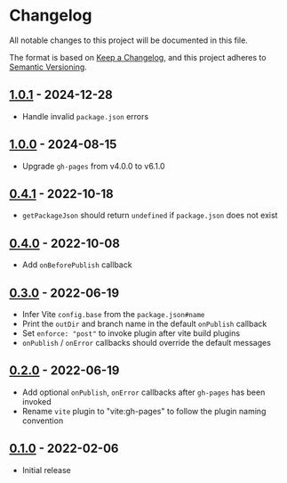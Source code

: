 # Changelog

All notable changes to this project will be documented in this file.

The format is based on [Keep a Changelog](https://keepachangelog.com/en/1.0.0/),
and this project adheres to [Semantic Versioning](https://semver.org/spec/v2.0.0.html).

## [1.0.1](https://github.com/metonym/vite-plugin-gh-pages/releases/tag/v1.0.1) - 2024-12-28

- Handle invalid `package.json` errors

## [1.0.0](https://github.com/metonym/vite-plugin-gh-pages/releases/tag/v1.0.0) - 2024-08-15

- Upgrade `gh-pages` from v4.0.0 to v6.1.0

## [0.4.1](https://github.com/metonym/vite-plugin-gh-pages/releases/tag/v0.4.1) - 2022-10-18

- `getPackageJson` should return `undefined` if `package.json` does not exist

## [0.4.0](https://github.com/metonym/vite-plugin-gh-pages/releases/tag/v0.4.0) - 2022-10-08

- Add `onBeforePublish` callback

## [0.3.0](https://github.com/metonym/vite-plugin-gh-pages/releases/tag/v0.3.0) - 2022-06-19

- Infer Vite `config.base` from the `package.json#name`
- Print the `outDir` and branch name in the default `onPublish` callback
- Set `enforce: "post"` to invoke plugin after vite build plugins
- `onPublish` / `onError` callbacks should override the default messages

## [0.2.0](https://github.com/metonym/vite-plugin-gh-pages/releases/tag/v0.2.0) - 2022-06-19

- Add optional `onPublish`, `onError` callbacks after `gh-pages` has been invoked
- Rename `vite` plugin to "vite:gh-pages" to follow the plugin naming convention

## [0.1.0](https://github.com/metonym/vite-plugin-gh-pages/releases/tag/v0.1.0) - 2022-02-06

- Initial release
